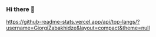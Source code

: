 ### Hi there 👋

https://github-readme-stats.vercel.app/api/top-langs/?username=GiorgiZabakhidze&layout=compact&theme=null










<!--
**GiorgiZabakhidze/GiorgiZabakhidze** is a ✨ _special_ ✨ repository because its `README.md` (this file) appears on your GitHub profile.

Here are some ideas to get you started:

- 🔭 I’m currently working on ...
- 🌱 I’m currently learning ...
- 👯 I’m looking to collaborate on ...
- 🤔 I’m looking for help with ...
- 💬 Ask me about ...
- 📫 How to reach me: ...
- 😄 Pronouns: ...
- ⚡ Fun fact: ...
-->
